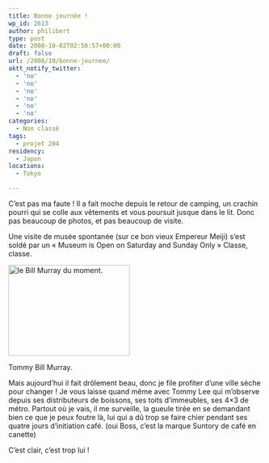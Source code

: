 ```yaml
---
title: Bonne journée !
wp_id: 2613
author: philibert
type: post
date: 2008-10-02T02:50:57+00:00
draft: false
url: /2008/10/bonne-journee/
aktt_notify_twitter:
  - 'no'
  - 'no'
  - 'no'
  - 'no'
  - 'no'
  - 'no'
categories:
  - Non classé
tags:
  - projet 204
residency:
  - Japon
locations:
  - Tokyo

---
```

C&rsquo;est pas ma faute ! Il a fait moche depuis le retour de camping, un crachin pourri qui se colle aux vêtements et vous poursuit jusque dans le lit. Donc pas beaucoup de photos, et pas beaucoup de visite. 

Une visite de musée spontanée (sur ce bon vieux Empereur Meiji) s&rsquo;est soldé par un « Museum is Open on Saturday and Sunday Only » Classe, classe.

<div id="attachment_262" class="wp-caption alignright" style="max-width: 240px">
  <a href="{{< aws >}}/uploads/img_1955.jpg"><img class="size-medium wp-image-262 " title="img_1955" src="{{< aws >}}/uploads/img_1955-300x225.jpg" alt="le Bill Murray du moment." width="240" height="180" /></a>
  
  <p class="wp-caption-text">
    Tommy Bill Murray.
  </p>
</div>

Mais aujourd&rsquo;hui il fait drôlement beau, donc je file profiter d&rsquo;une ville sèche pour changer ! Je vous laisse quand même avec Tommy Lee qui m&rsquo;observe depuis ses distributeurs de boissons, ses toits d&rsquo;immeubles, ses 4&#215;3 de métro. Partout où je vais, il me surveille, la gueule tirée en se demandant bien ce que je peux foutre là, lui qui a dû trop se faire chier pendant ses quatre jours d&rsquo;initiation café. (oui Boss, c&rsquo;est la marque Suntory de café en canette)

C&rsquo;est clair, c&rsquo;est trop lui !
